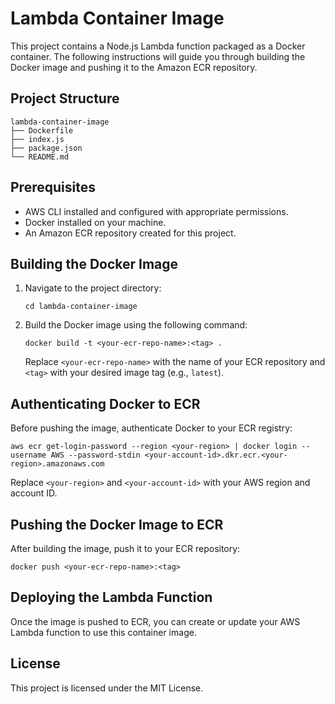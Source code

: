 # Lambda Container Image

This project contains a Node.js Lambda function packaged as a Docker container. The following instructions will guide you through building the Docker image and pushing it to the Amazon ECR repository.

## Project Structure

```
lambda-container-image
├── Dockerfile
├── index.js
├── package.json
└── README.md
```

## Prerequisites

- AWS CLI installed and configured with appropriate permissions.
- Docker installed on your machine.
- An Amazon ECR repository created for this project.

## Building the Docker Image

1. Navigate to the project directory:

   ```
   cd lambda-container-image
   ```

2. Build the Docker image using the following command:

   ```
   docker build -t <your-ecr-repo-name>:<tag> .
   ```

   Replace `<your-ecr-repo-name>` with the name of your ECR repository and `<tag>` with your desired image tag (e.g., `latest`).

## Authenticating Docker to ECR

Before pushing the image, authenticate Docker to your ECR registry:

```
aws ecr get-login-password --region <your-region> | docker login --username AWS --password-stdin <your-account-id>.dkr.ecr.<your-region>.amazonaws.com
```

Replace `<your-region>` and `<your-account-id>` with your AWS region and account ID.

## Pushing the Docker Image to ECR

After building the image, push it to your ECR repository:

```
docker push <your-ecr-repo-name>:<tag>
```

## Deploying the Lambda Function

Once the image is pushed to ECR, you can create or update your AWS Lambda function to use this container image.

## License

This project is licensed under the MIT License.
